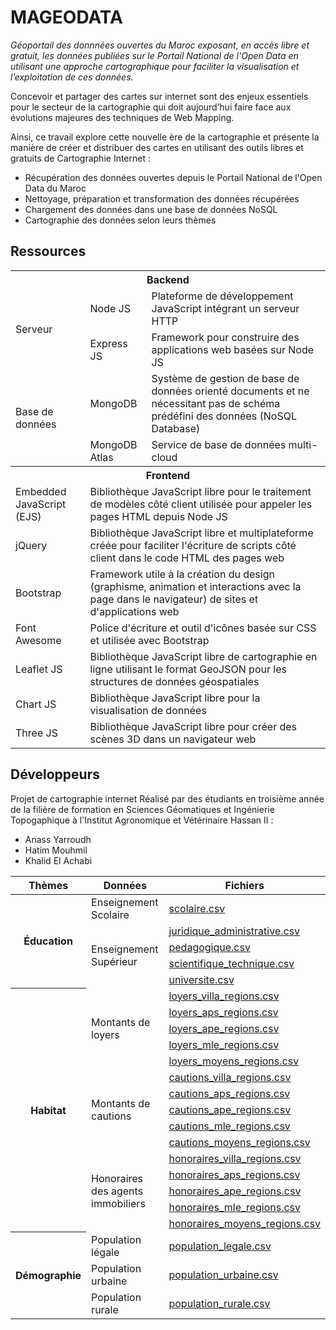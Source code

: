 # MAGEODATA
*Géoportail des donnnées ouvertes du Maroc exposant, en accès libre et gratuit, les données publiées sur le Portail National de l'Open Data en utilisant une approche cartographique pour faciliter la visualisation et l’exploitation de ces données.*

Concevoir et partager des cartes sur internet sont des enjeux essentiels pour le secteur de la cartographie qui doit aujourd’hui faire face aux évolutions majeures des techniques de Web Mapping. 

Ainsi, ce travail explore cette nouvelle ère de la cartographie et présente la manière de créer et distribuer des cartes en utilisant des outils libres et gratuits de Cartographie Internet :

<ul>
  <li>Récupération des données ouvertes depuis le Portail National de l'Open Data du Maroc</li>
  <li>Nettoyage, préparation et transformation des données récupérées</li>
  <li>Chargement des données dans une base de données NoSQL</li>
  <li>Cartographie des données selon leurs thèmes</li>
</ul>

## Ressources
<table class="table">
            <tr>
              <th scope="col" colspan="3">Backend</th>
            </tr>
            <tr>
              <td rowspan="2">Serveur</td>
              <td>Node JS</td>
              <td>Plateforme de développement JavaScript intégrant un serveur HTTP</td>
            </tr>
            <tr>
              <td>Express JS</td>
              <td>Framework pour construire des applications web basées sur Node JS</td>
            </tr>
            <tr>
              <td rowspan="2">Base de données</td>
              <td>MongoDB</td>
              <td>Système de gestion de base de données orienté documents et ne nécessitant pas de schéma prédéfini des données (NoSQL Database)</td>
            </tr>
            <tr>
              <td>MongoDB Atlas</td>
              <td>Service de base de données multi-cloud</td>
            </tr>
            <tr>
              <th scope="col" colspan="3">Frontend</th>
            </tr>
            <tr>
              <td>Embedded JavaScript (EJS)</td>
              <td colspan="2">Bibliothèque JavaScript libre pour le traitement de modèles côté client utilisée pour appeler les pages HTML depuis Node JS</td> 
            </tr>
            <tr>
              <td>jQuery</td>
              <td colspan="2">Bibliothèque JavaScript libre et multiplateforme créée pour faciliter l'écriture de scripts côté client dans le code HTML des pages web</td> 
            </tr>
            <tr>
              <td>Bootstrap</td>
              <td colspan="2">Framework utile à la création du design (graphisme, animation et interactions avec la page dans le navigateur) de sites et d'applications web</td>
            </tr>
            <tr>
              <td>Font Awesome</td>
              <td colspan="2">Police d'écriture et outil d'icônes basée sur CSS et utilisée avec Bootstrap</td>
            </tr>
            <tr>
              <td>Leaflet JS</td>
              <td colspan="2">Bibliothèque JavaScript libre de cartographie en ligne utilisant le format GeoJSON pour les structures de données géospatiales</td>
            </tr>
            <tr>
              <td>Chart JS</td>
              <td colspan="2">Bibliothèque JavaScript libre pour la visualisation de données</td>
            </tr>
            <tr>
              <td>Three JS</td>
              <td colspan="2">Bibliothèque JavaScript libre pour créer des scènes 3D dans un navigateur web</td>
            </tr>
        </table>

## Développeurs
Projet de cartographie internet
Réalisé par des étudiants en troisième année de la filière de formation en Sciences Géomatiques et Ingénierie Topogaphique à l'Institut Agronomique et Vétérinaire Hassan II :
<ul>
  <li>Anass Yarroudh</li>
  <li>Hatim Mouhmil</li>
  <li>Khalid El Achabi</li>
</ul>

<table class="table">
          <thead>
            <tr>
              <th scope="col">Thèmes</th>
              <th scope="col">Données</th>
              <th scope="col">Fichiers</th>
            </tr>
          </thead>
          <tbody>
            <tr>
              <th rowspan="5">Éducation</th>
              <td>Enseignement Scolaire</td>
              <td><a href="data/education/scolaire.csv">scolaire.csv</a></td>
            </tr>
            <tr>
              <td rowspan="4">Enseignement Supérieur</th>
              <td><a href="data/education/juridique_administrative.csv">juridique_administrative.csv</a></td>
            </tr>
            <tr>
              <td><a href="data/education/pedagogique.csv">pedagogique.csv</a></td>
            </tr>
            <tr>
              <td><a href="data/education/scientifique_technique.csv">scientifique_technique.csv</a></td>
            </tr>
            <tr>
              <td><a href="data/education/universites.csv">universite.csv</a></td>
            </tr>
            <tr>
              <th rowspan="15">Habitat</th>
              <td rowspan="5">Montants de loyers</td>
              <td><a href="data/habitat/loyers/loyers_villa_regions.csv">loyers_villa_regions.csv</a></td>
            </tr>
            <tr>
              <td><a href="data/habitat/loyers/loyers_aps_regions.csv">loyers_aps_regions.csv</a></td>
            </tr>
            <tr>
              <td><a href="data/habitat/loyers/loyers_ape_regions.csv">loyers_ape_regions.csv</a></td>
            </tr>
            <tr>
              <td><a href="data/habitat/loyers/loyers_mle_regions.csv">loyers_mle_regions.csv</a></td>
            </tr>
            <tr>
              <td><a href="data/habitat/loyers/loyers_moyens_regions.csv">loyers_moyens_regions.csv</a></td>
            </tr>
            <tr>
              <td rowspan="5">Montants de cautions</td>
              <td><a href="data/habitat/cautions/cautions_villa_regions.csv">cautions_villa_regions.csv</a></td>
            </tr>
            <tr>
              <td><a href="data/habitat/cautions/cautions_aps_regions.csv">cautions_aps_regions.csv</a></td>
            </tr>
            <tr>
              <td><a href="data/habitat/cautions/cautions_ape_regions.csv">cautions_ape_regions.csv</a></td>
            </tr>
            <tr>
              <td><a href="data/habitat/cautions/cautions_mle_regions.csv">cautions_mle_regions.csv</a></td>
            </tr>
            <tr>
              <td><a href="data/habitat/cautions/cautions_moyens_regions.csv">cautions_moyens_regions.csv</a></td>
            </tr>
            <tr>
              <td rowspan="5">Honoraires des agents immobiliers</td>
              <td><a href="data/habitat/honoraires/honoraires_villa_regions.csv">honoraires_villa_regions.csv</a></td>
            </tr>
            <tr>
              <td><a href="data/habitat/honoraires/honoraires_aps_regions.csv">honoraires_aps_regions.csv</a></td>
            </tr>
            <tr>
              <td><a href="data/habitat/honoraires/honoraires_ape_regions.csv">honoraires_ape_regions.csv</a></td>
            </tr>
            <tr>
              <td><a href="data/habitat/honoraires/honoraires_mle_regions.csv">honoraires_mle_regions.csv</a></td>
            </tr>
            <tr>
              <td><a href="data/habitat/honoraires/honoraires_moyens_regions.csv">honoraires_moyens_regions.csv</a></td>
            </tr>
            <tr>
              <th rowspan="3">Démographie</th>
              <td>Population légale</td>
              <td><a href="data/demographie/population_legale.csv">population_legale.csv</a></td>
            </tr>
            <tr>
              <td>Population urbaine</td>
              <td><a href="data/demographie/population_urbaine.csv">population_urbaine.csv</a></td>
            </tr>
            <tr>
              <td>Population rurale</td>
              <td><a href="data/demographie/population_rurale.csv">population_rurale.csv</a></td>
            </tr>
          </tbody>
        </table>
